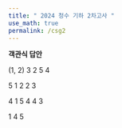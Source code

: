 ```yaml
---
title: " 2024 청수 기하 2차고사 "
use_math: true
permalink: /csg2
---
```


**객관식 답안**

(1, 2) 3 2 5 4

5 1 2 2 3

4 1 5 4 4 3

1 4 5